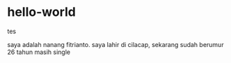 # hello-world
tes

saya adalah nanang fitrianto. saya lahir di cilacap, sekarang sudah berumur 26 tahun masih single
